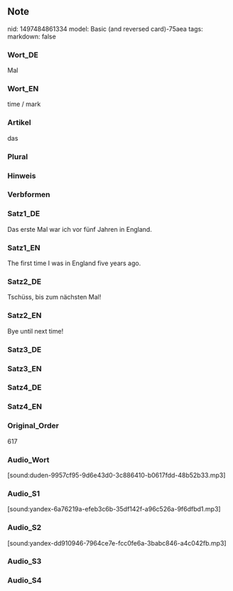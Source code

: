 ## Note
nid: 1497484861334
model: Basic (and reversed card)-75aea
tags: 
markdown: false

### Wort_DE
Mal

### Wort_EN
time / mark

### Artikel
das

### Plural


### Hinweis


### Verbformen


### Satz1_DE
Das erste Mal war ich vor fünf Jahren in England.

### Satz1_EN
The first time I was in England five years ago.

### Satz2_DE
Tschüss, bis zum nächsten Mal!

### Satz2_EN
Bye until next time!

### Satz3_DE


### Satz3_EN


### Satz4_DE


### Satz4_EN


### Original_Order
617

### Audio_Wort
[sound:duden-9957cf95-9d6e43d0-3c886410-b0617fdd-48b52b33.mp3]

### Audio_S1
[sound:yandex-6a76219a-efeb3c6b-35df142f-a96c526a-9f6dfbd1.mp3]

### Audio_S2
[sound:yandex-dd910946-7964ce7e-fcc0fe6a-3babc846-a4c042fb.mp3]

### Audio_S3


### Audio_S4


